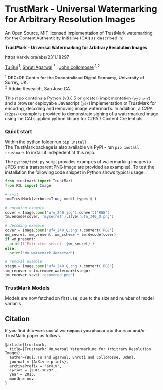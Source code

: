 # TrustMark - Universal Watermarking for Arbitrary Resolution Images

An Open Source, MIT licensed implementation of TrustMark watemarking for the Content Authenticity Initiative (CAI) as described in: 

**TrustMark - Universal Watermarking for Arbitrary Resolution Images**

https://arxiv.org/abs/2311.18297 

[Tu Bui](https://www.surrey.ac.uk/people/tu-bui) <sup>1</sup>, [Shruti Agarwal](https://research.adobe.com/person/shruti-agarwal/)  <sup>2</sup> , [John Collomosse](https://www.collomosse.com)  <sup>1,2</sup> 

<sup>1</sup> DECaDE Centre for the Decentralized Digital Economy, University of Surrey, UK. \
<sup>2</sup> Adobe Research, San Jose CA.


This repo contains a Python (v3.8.5 or greater) implementation (`python/`) and a browser deployable Javascript (`js/`) implementation of TrustMark for encoding, decoding and removing image watermarks.  In addition, a C2PA (`c2pa/`) example is provided to demonstrate signing of a watermarked image using the CAI supplied python library for C2PA / Content Credentials.



### Quick start 

Within the python folder run `pip install .` \
The TrustMark package is also available via PyPi - run `pip install trustmark` to install it indepedent of this repo.

The `python/test.py` script provides examples of watermarking images (a JPEG and a transparent PNG image are provided as examples).  To test the installation the following code snippet in Python shows typical usage:

```python
from trustmark import TrustMark
from PIL import Image

# init
tm=TrustMark(verbose=True, model_type='Q')

# encoding example
cover = Image.open('ufo_240.jpg').convert('RGB')
tm.encode(cover, 'mysecret').save('ufo_240_Q.png')

# decoding example
cover = Image.open('ufo_240_Q.png').convert('RGB')
wm_secret, wm_present, wm_schema = tm.decode(cover)
if wm_present:
  print(f'Extracted secret: {wm_secret}')
else:
  print('No watermark detected')

# removal example
stego = Image.open('ufo_240_Q.png').convert('RGB')
im_recover = tm.remove_watermark(stego)
im_recover.save('recovered.png')
```


### TrustMark Models

Models are now fetched on first use, due to the size and number of model variants


## Citation

If you find this work useful we request you please cite the repo and/or TrustMark paper as follows.

```
@article{trustmark,
  title={Trustmark: Universal Watermarking for Arbitrary Resolution Images},
  author={Bui, Tu and Agarwal, Shruti and Collomosse, John},
  journal = {ArXiv e-prints},
  archivePrefix = "arXiv",
  eprint = {2311.18297},
  year = 2013,
  month = nov
}
```



